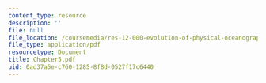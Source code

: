 ```yaml
---
content_type: resource
description: ''
file: null
file_location: /coursemedia/res-12-000-evolution-of-physical-oceanography-spring-2007/0ad37a5ec76012858f8d0527f17c6440_Chapter5.pdf
file_type: application/pdf
resourcetype: Document
title: Chapter5.pdf
uid: 0ad37a5e-c760-1285-8f8d-0527f17c6440
---
```

